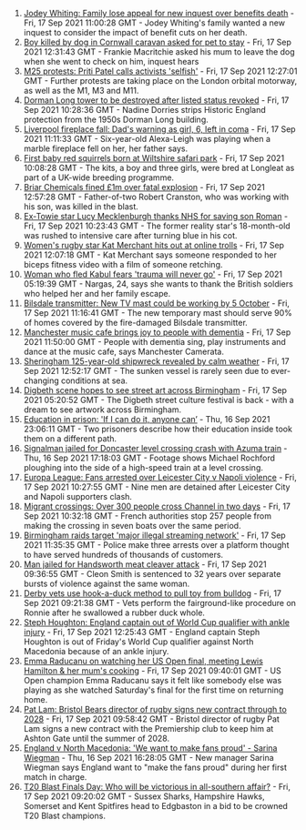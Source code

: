 1. [Jodey Whiting: Family lose appeal for new inquest over benefits death](https://www.bbc.co.uk/news/uk-england-tees-58596057?at_medium=RSS&at_campaign=KARANGA) - Fri, 17 Sep 2021 11:00:28 GMT - Jodey Whiting's family wanted a new inquest to consider the impact of benefit cuts on her death.
2. [Boy killed by dog in Cornwall caravan asked for pet to stay](https://www.bbc.co.uk/news/uk-england-cornwall-58596384?at_medium=RSS&at_campaign=KARANGA) - Fri, 17 Sep 2021 12:31:43 GMT - Frankie Macritchie asked his mum to leave the dog when she went to check on him, inquest hears
3. [M25 protests: Priti Patel calls activists 'selfish'](https://www.bbc.co.uk/news/uk-england-beds-bucks-herts-58594651?at_medium=RSS&at_campaign=KARANGA) - Fri, 17 Sep 2021 12:27:01 GMT - Further protests are taking place on the London orbital motorway, as well as the M1, M3 and M11.
4. [Dorman Long tower to be destroyed after listed status revoked](https://www.bbc.co.uk/news/uk-england-tees-58593615?at_medium=RSS&at_campaign=KARANGA) - Fri, 17 Sep 2021 10:28:36 GMT - Nadine Dorries strips Historic England protection from the 1950s Dorman Long building.
5. [Liverpool fireplace fall: Dad's warning as girl, 6, left in coma](https://www.bbc.co.uk/news/uk-england-merseyside-58575843?at_medium=RSS&at_campaign=KARANGA) - Fri, 17 Sep 2021 11:11:33 GMT - Six-year-old Alexa-Leigh was playing when a marble fireplace fell on her, her father says.
6. [First baby red squirrels born at Wiltshire safari park](https://www.bbc.co.uk/news/uk-england-wiltshire-58593450?at_medium=RSS&at_campaign=KARANGA) - Fri, 17 Sep 2021 10:08:28 GMT - The kits, a boy and three girls, were bred at Longleat as part of a UK-wide breeding programme.
7. [Briar Chemicals fined £1m over fatal explosion](https://www.bbc.co.uk/news/uk-england-norfolk-58599312?at_medium=RSS&at_campaign=KARANGA) - Fri, 17 Sep 2021 12:57:28 GMT - Father-of-two Robert Cranston, who was working with his son, was killed in the blast.
8. [Ex-Towie star Lucy Mecklenburgh thanks NHS for saving son Roman](https://www.bbc.co.uk/news/uk-england-essex-58595459?at_medium=RSS&at_campaign=KARANGA) - Fri, 17 Sep 2021 10:23:43 GMT - The former reality star's 18-month-old was rushed to intensive care after turning blue in his cot.
9. [Women's rugby star Kat Merchant hits out at online trolls](https://www.bbc.co.uk/news/uk-england-beds-bucks-herts-58583717?at_medium=RSS&at_campaign=KARANGA) - Fri, 17 Sep 2021 12:07:18 GMT - Kat Merchant says someone responded to her biceps fitness video with a film of someone retching.
10. [Woman who fled Kabul fears 'trauma will never go'](https://www.bbc.co.uk/news/uk-england-nottinghamshire-58586014?at_medium=RSS&at_campaign=KARANGA) - Fri, 17 Sep 2021 05:19:39 GMT - Nargas, 24, says she wants to thank the British soldiers who helped her and her family escape.
11. [Bilsdale transmitter: New TV mast could be working by 5 October](https://www.bbc.co.uk/news/uk-england-tees-58596064?at_medium=RSS&at_campaign=KARANGA) - Fri, 17 Sep 2021 11:16:41 GMT - The new temporary mast should serve 90% of homes covered by the fire-damaged Bilsdale transmitter.
12. [Manchester music cafe brings joy to people with dementia](https://www.bbc.co.uk/news/uk-england-manchester-58595926?at_medium=RSS&at_campaign=KARANGA) - Fri, 17 Sep 2021 11:50:00 GMT - People with dementia sing, play instruments and dance at the music cafe, says Manchester Camerata.
13. [Sheringham 125-year-old shipwreck revealed by calm weather](https://www.bbc.co.uk/news/uk-england-norfolk-58599802?at_medium=RSS&at_campaign=KARANGA) - Fri, 17 Sep 2021 12:52:17 GMT - The sunken vessel is rarely seen due to ever-changing conditions at sea.
14. [Digbeth scene hopes to see street art across Birmingham](https://www.bbc.co.uk/news/uk-england-birmingham-58584194?at_medium=RSS&at_campaign=KARANGA) - Fri, 17 Sep 2021 05:20:52 GMT - The Digbeth street culture festival is back - with a dream to see artwork across Birmingham.
15. [Education in prison: 'If I can do it, anyone can’](https://www.bbc.co.uk/news/education-58589519?at_medium=RSS&at_campaign=KARANGA) - Thu, 16 Sep 2021 23:06:11 GMT - Two prisoners describe how their education inside took them on a different path.
16. [Signalman jailed for Doncaster level crossing crash with Azuma train](https://www.bbc.co.uk/news/uk-england-south-yorkshire-58587307?at_medium=RSS&at_campaign=KARANGA) - Thu, 16 Sep 2021 17:18:03 GMT - Footage shows Michael Rochford ploughing into the side of a high-speed train at a level crossing.
17. [Europa League: Fans arrested over Leicester City v Napoli violence](https://www.bbc.co.uk/news/uk-england-leicestershire-58596996?at_medium=RSS&at_campaign=KARANGA) - Fri, 17 Sep 2021 10:27:55 GMT - Nine men are detained after Leicester City and Napoli supporters clash.
18. [Migrant crossings: Over 300 people cross Channel in two days](https://www.bbc.co.uk/news/uk-england-kent-58593554?at_medium=RSS&at_campaign=KARANGA) - Fri, 17 Sep 2021 10:32:18 GMT - French authorities stop 257 people from making the crossing in seven boats over the same period.
19. [Birmingham raids target 'major illegal streaming network'](https://www.bbc.co.uk/news/uk-england-birmingham-58598362?at_medium=RSS&at_campaign=KARANGA) - Fri, 17 Sep 2021 11:35:35 GMT - Police make three arrests over a platform thought to have served hundreds of thousands of customers.
20. [Man jailed for Handsworth meat cleaver attack](https://www.bbc.co.uk/news/uk-england-birmingham-58591405?at_medium=RSS&at_campaign=KARANGA) - Fri, 17 Sep 2021 09:36:55 GMT - Cleon Smith is sentenced to 32 years over separate bursts of violence against the same woman.
21. [Derby vets use hook-a-duck method to pull toy from bulldog](https://www.bbc.co.uk/news/uk-england-derbyshire-58587116?at_medium=RSS&at_campaign=KARANGA) - Fri, 17 Sep 2021 09:21:38 GMT - Vets perform the fairground-like procedure on Ronnie after he swallowed a rubber duck whole.
22. [Steph Houghton: England captain out of World Cup qualifier with ankle injury](https://www.bbc.co.uk/sport/football/58599504?at_medium=RSS&at_campaign=KARANGA) - Fri, 17 Sep 2021 12:25:43 GMT - England captain Steph Houghton is out of Friday's World Cup qualifier against North Macedonia because of an ankle injury.
23. [Emma Raducanu on watching her US Open final, meeting Lewis Hamilton & her mum's cooking](https://www.bbc.co.uk/sport/tennis/58593870?at_medium=RSS&at_campaign=KARANGA) - Fri, 17 Sep 2021 09:40:01 GMT - US Open champion Emma Raducanu says it felt like somebody else was playing as she watched Saturday's final for the first time on returning home.
24. [Pat Lam: Bristol Bears director of rugby signs new contract through to 2028](https://www.bbc.co.uk/sport/rugby-union/58594432?at_medium=RSS&at_campaign=KARANGA) - Fri, 17 Sep 2021 09:58:42 GMT - Bristol director of rugby Pat Lam signs a new contract with the Premiership club to keep him at Ashton Gate until the summer of 2028.
25. [England v North Macedonia: 'We want to make fans proud' - Sarina Wiegman](https://www.bbc.co.uk/sport/football/58547106?at_medium=RSS&at_campaign=KARANGA) - Thu, 16 Sep 2021 16:28:05 GMT - New manager Sarina Wiegman says England want to "make the fans proud" during her first match in charge.
26. [T20 Blast Finals Day: Who will be victorious in all-southern affair?](https://www.bbc.co.uk/sport/cricket/58557452?at_medium=RSS&at_campaign=KARANGA) - Fri, 17 Sep 2021 09:20:02 GMT - Sussex Sharks, Hampshire Hawks, Somerset and Kent Spitfires head to Edgbaston in a bid to be crowned T20 Blast champions.
